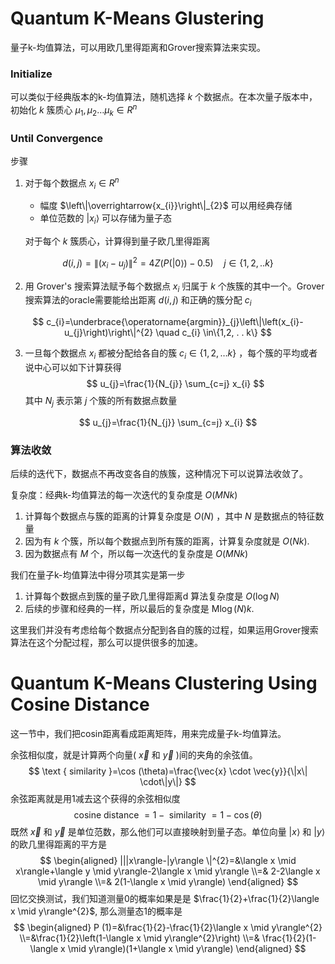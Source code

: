 <!-- toc -->

# Quantum K-Means Glustering



量子k-均值算法，可以用欧几里得距离和Grover搜索算法来实现。

### Initialize 

可以类似于经典版本的k-均值算法，随机选择 $k$ 个数据点。在本次量子版本中，初始化 $k$ 簇质心 $\mu_{1}, \mu_{2} \ldots \mu_{k} \in R ^{n}$ 

### Until Convergence 

步骤

1. 对于每个数据点 $x_{i} \in R ^{n}$ 

   - 幅度 $\left\|\overrightarrow{x_{i}}\right\|_{2}$ 可以用经典存储
   - 单位范数的 $\left|x_{i}\right\rangle$ 可以存储为量子态

   对于每个 $k$ 簇质心，计算得到量子欧几里得距离

$$
d(i, j)=\left\|\left(x_{i}-u_{j}\right)\right\|^{2}=4 Z(P(|0\rangle)-0.5) \quad j \in\{1,2, . . k\}
$$

2. 用 Grover's 搜索算法赋予每个数据点 $x_{i}$ 归属于 $k$ 个族簇的其中一个。Grover搜索算法的oracle需要能给出距离 $d(i, j)$ 和正确的簇分配 $c_{i}$  

$$
c_{i}=\underbrace{\operatorname{argmin}}_{j}\left\|\left(x_{i}-u_{j}\right)\right\|^{2} \quad c_{i} \in\{1,2, . . k\}
$$

3. 一旦每个数据点 $x_{i}$ 都被分配给各自的簇 $c_{i} \in\{1,2, \ldots k\}$ ，每个簇的平均或者说中心可以如下计算获得
   $$
   u_{j}=\frac{1}{N_{j}} \sum_{c=j} x_{i}
   $$
   其中 $N_{j}$ 表示第 $j$ 个簇的所有数据点数量

$$
u_{j}=\frac{1}{N_{j}} \sum_{c=j} x_{i}
$$

### 算法收敛

后续的迭代下，数据点不再改变各自的族簇，这种情况下可以说算法收敛了。



复杂度：经典k-均值算法的每一次迭代的复杂度是 $O(M N k)$ 

1. 计算每个数据点与簇的距离的计算复杂度是 $O(N)$ ，其中 $N$ 是数据点的特征数量
2. 因为有 $k$ 个簇，所以每个数据点到所有簇的距离，计算复杂度就是 $O(N k)$.
3. 因为数据点有 $M$ 个，所以每一次迭代的复杂度是 $O(M N k)$ 

我们在量子k-均值算法中得分项其实是第一步

1. 计算每个数据点到簇的量子欧几里得距离d 算法复杂度是 $O(\log N)$  
2. 后续的步骤和经典的一样，所以最后的复杂度是 $\operatorname{Mlog}(N) k$. 

这里我们并没有考虑给每个数据点分配到各自的簇的过程，如果运用Grover搜索算法在这个分配过程，那么可以提供很多的加速。



# Quantum K-Means Clustering Using Cosine Distance

这一节中，我们把cosin距离看成距离矩阵，用来完成量子k-均值算法。

余弦相似度，就是计算两个向量( $\vec{x}$ 和 $\vec{y}$ )间的夹角的余弦值。 
$$
\text { similarity }=\cos (\theta)=\frac{\vec{x} \cdot \vec{y}}{\|x\| \cdot\|y\|}
$$
余弦距离就是用1减去这个获得的余弦相似度
$$
\text { cosine distance }=1-\text { similarity }=1-\cos (\theta)
$$
既然 $\vec{x}$ 和 $\vec{y}$ 是单位范数，那么他们可以直接映射到量子态。单位向量 $|x\rangle$ 和 $|y\rangle$ 的欧几里得距离的平方是
$$
\begin{aligned}
|||x\rangle-|y\rangle \|^{2}=&\langle x \mid x\rangle+\langle y \mid y\rangle-2\langle x \mid y\rangle
\\=& 2-2\langle x \mid y\rangle
\\=& 2(1-\langle x \mid y\rangle)
\end{aligned}
$$
回忆交换测试，我们知道测量0的概率如果是是 $\frac{1}{2}+\frac{1}{2}\langle x \mid y\rangle^{2}$, 那么测量态1的概率是
$$
\begin{aligned}
P (1)=&\frac{1}{2}-\frac{1}{2}\langle x \mid y\rangle^{2}
\\=&\frac{1}{2}\left(1-\langle x \mid y\rangle^{2}\right)
\\=& \frac{1}{2}(1-\langle x \mid y\rangle)(1+\langle x \mid y\rangle)
\end{aligned}
$$

